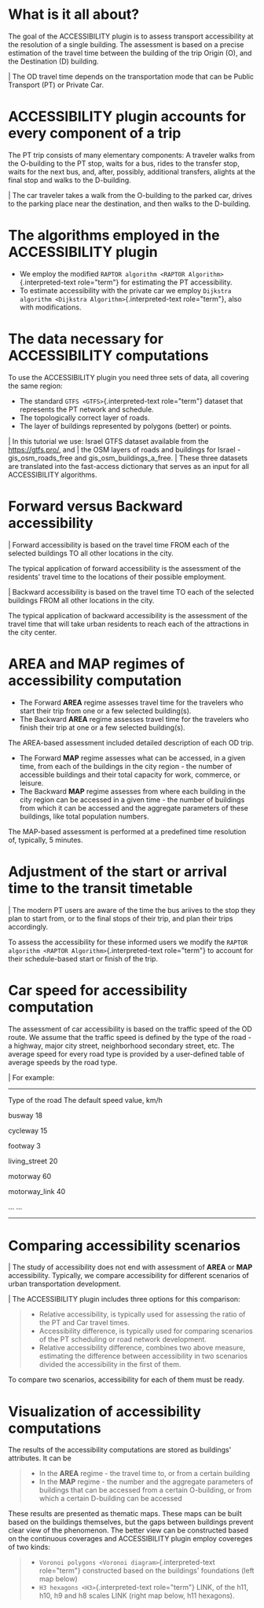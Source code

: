 # What is it all about?

The goal of the ACCESSIBILITY plugin is to assess transport
accessibility at the resolution of a single building. The assessment is
based on a precise estimation of the travel time between the building of
the trip Origin (O), and the Destination (D) building.

| The OD travel time depends on the transportation mode that can be
  Public Transport (PT) or Private Car.

# ACCESSIBILITY plugin accounts for every component of a trip

The PT trip consists of many elementary components: A traveler walks
from the O-building to the PT stop, waits for a bus, rides to the
transfer stop, waits for the next bus, and, after, possibly, additional
transfers, alights at the final stop and walks to the D-building.

| The car traveler takes a walk from the O-building to the parked car,
  drives to the parking place near the destination, and then walks to
  the D-building.

# The algorithms employed in the ACCESSIBILITY plugin

-   We employ the modified
    `RAPTOR algorithm <RAPTOR Algorithm>`{.interpreted-text role="term"}
    for estimating the PT accessibility.
-   To estimate accessibility with the private car we employ
    `Dijkstra algorithm <Dijkstra Algorithm>`{.interpreted-text
    role="term"}, also with modifications.

# The data necessary for ACCESSIBILITY computations

To use the ACCESSIBILITY plugin you need three sets of data, all
covering the same region:

-   The standard `GTFS <GTFS>`{.interpreted-text role="term"} dataset
    that represents the PT network and schedule.
-   The topologically correct layer of roads.
-   The layer of buildings represented by polygons (better) or points.

| In this tutorial we use: Israel GTFS dataset available from the
  <https://gtfs.pro/>, and
| the OSM layers of roads and buildings for Israel - gis_osm_roads_free
  and gis_osm_buildings_a_free.
| These three datasets are translated into the fast-access dictionary
  that serves as an input for all ACCESSIBILITY algorithms.

# Forward versus Backward accessibility

| Forward accessibility is based on the travel time FROM each of the
  selected buildings TO all other locations in the city.

The typical application of forward accessibility is the assessment of
the residents\' travel time to the locations of their possible
employment.

| Backward accessibility is based on the travel time TO each of the
  selected buildings FROM all other locations in the city.

The typical application of backward accessibility is the assessment of
the travel time that will take urban residents to reach each of the
attractions in the city center.

# AREA and MAP regimes of accessibility computation

-   The Forward **AREA** regime assesses travel time for the travelers
    who start their trip from one or a few selected building(s).
-   The Backward **AREA** regime assesses travel time for the travelers
    who finish their trip at one or a few selected building(s).

The AREA-based assessment included detailed description of each OD trip.

-   The Forward **MAP** regime assesses what can be accessed, in a given
    time, from each of the buildings in the city region - the number of
    accessible buildings and their total capacity for work, commerce, or
    leisure.
-   The Backward **MAP** regime assesses from where each building in the
    city region can be accessed in a given time - the number of
    buildings from which it can be accessed and the aggregate parameters
    of these buildings, like total population numbers.

The MAP-based assessment is performed at a predefined time resolution
of, typically, 5 minutes.

# Adjustment of the start or arrival time to the transit timetable

| The modern PT users are aware of the time the bus ariives to the stop
  they plan to start from, or to the final stops of their trip, and plan
  their trips accordingly.

To assess the accessibility for these informed users we modify the
`RAPTOR algorithm <RAPTOR Algorithm>`{.interpreted-text role="term"} to
account for their schedule-based start or finish of the trip.

# Car speed for accessibility computation

The assessment of car accessibility is based on the traffic speed of the
OD route. We assume that the traffic speed is defined by the type of the
road - a highway, major city street, neighborhood secondary street, etc.
The average speed for every road type is provided by a user-defined
table of average speeds by the road type.

| For example:

  ------------------ -------------------------------
  Type of the road   The default speed value, km/h

  busway             18

  cycleway           15

  footway            3

  living_street      20

  motorway           60

  motorway_link      40

  \...               \...
  ------------------ -------------------------------

# Comparing accessibility scenarios

| The study of accessibility does not end with assessment of **AREA** or
  **MAP** accessibility. Typically, we compare accessibility for
  different scenarios of urban transportation development.

| The ACCESSIBILITY plugin includes three options for this comparison:

> -   Relative accessibility, is typically used for assessing the ratio
>     of the PT and Car travel times.
> -   Accessibility difference, is typically used for comparing
>     scenarios of the PT scheduling or road network development.
> -   Relative accessibility difference, combines two above measure,
>     estimating the difference between accessibility in two scenarios
>     divided the accessibility in the first of them.

To compare two scenarios, accessibility for each of them must be ready.

# Visualization of accessibility computations

The results of the accessibility computations are stored as buildings\'
attributes. It can be

> -   In the **AREA** regime - the travel time to, or from a certain
>     building
> -   In the **MAP** regime - the number and the aggregate parameters of
>     buildings that can be accessed from a certain O-building, or from
>     which a certain D-building can be accessed

These results are presented as thematic maps. These maps can be built
based on the buildings themselves, but the gaps between buildings
prevent clear view of the phenomenon. The better view can be constructed
based on the continuous coverages and ACCESSIBILITY plugin employ
covereges of two kinds:

> -   `Voronoi polygons <Voronoi diagram>`{.interpreted-text
>     role="term"} constructed based on the buildings\' foundations
>     (left map below)
> -   `H3 hexagons <H3>`{.interpreted-text role="term"} LINK, of the
>     h11, h10, h9 and h8 scales LINK (right map below, h11 hexagons).

